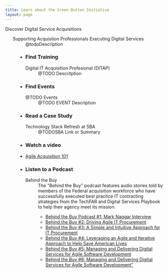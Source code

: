 ```yaml
---
title: Learn about the Green Button Initiative
layout: page
---
```

<section class="home home-about" id="#home-about">
  <div class="section-container">
    <div class="section-content">
      <h1style="text-align:left;">Discover Digital Service Acquisitions</h1>
      <br />
	<ul class="gb-list">
	  <dt>Supporting Acquistion Professionals Executing Digital Services</dt>
	    <dd>@todoDescription
	    </dd>
	    <dt></dt>
	    <dd>
	  </dl>
	   <li>
	  <div class="icon">
	    <i class="fa fa-tachometer"></i>
	  </div>
	  <h3>Find Training</h3>
	  <dl>
	    <dt>Digital IT Acquisition Profesional (DITAP)</dt>
	    <dd>@TODO Descritption</dd>
	    </dl>
	  </li>
	  <li>
	  <div class="icon">
	    <i class="fa fa-bolt"></i>
	  </div>
	  <h3>Find Events</h3>
	  <dl>
	    <dt>@TODO Events</dt>
	    <dd>@TODO EVENT Description 
	    </dd>
	   </dl>
	  </li>
	  <li>
	  <div class="icon">
	    <i class="fa fa-download"></i>
	  </div>
	  <h3>Read a Case Study</h3>
	  <dl>
	    <dt>Technology Stack Refresh at SBA</dt>
	    <dd>@TODOSBA Link or Summary</dd>
	    </dl>
	  </li>
	  <li>
	   <div class="icon">
	    <i class="fa fa-download"></i>
	  </div>
	  <h3>Watch a video</h3>
	  <dl>
	 <li><a href="https://www.fai.gov/media_library/items/show/81" >Agile Acquisition 101</a>
</li>
	    <dd></dd>
	    </dl>
	  </li>
	  <li>
	   <div class="icon">
	    <i class="fa fa-exchange"></i>
	  </div>
	  <h3>Listen to a Podcast</h3>
	  <dl>
	    <dt>Behind the Buy</dt>
	    <dd>The "Behind the Buy" podcast features audio stories told by members of the Federal acquisition workforce who have successfully executed best practice IT contracting strategies from the TechFAR and Digital Services Playbook to help their agency meet its mission.
<p><ul>
<li><a href="https://www.fai.gov/drupal/sites/default/files/audio/030815Podcast.mp3" >Behind the Buy Podcast #1: Mark Naggar Interview</a>
</li>

<li><a href="https://www.fai.gov/drupal/sites/default/files/audio/041615Podcast.mp3">Behind the Buy #2: Driving Agile IT Procurement
 </a></li>

<li><a href="https://www.whitehouse.gov/sites/default/files/audio/behind_the_buy_may2015.mp3">Behind the Buy #3: A Simple and Intuitive Approach for IT Procurement</a></li>

<li><a href="https://www.fai.gov/drupal/sites/default/files/audio/2015behind_the_buy_podcast4.mp3">Behind the Buy #4: Leveraging an Agile and Iterative Approach to Help Save American Lives</a></li>

<li><a href="https://www.whitehouse.gov/sites/default/files/audio/mp3/behind_the_buy_podcast5.mp3">Behind the Buy #5: Managing and Delivering Digital Services for Agile Software Development</a></li>

<li><a href="https://www.whitehouse.gov/sites/default/files/audio/mp3/behind_the_buy_podcast6.mp3">Behind the Buy #6: Managing and Delivering Digital Services for Agile Software Development"</a></li>


